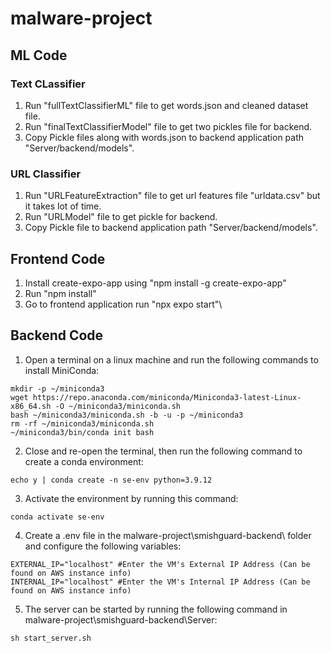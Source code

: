 # malware-project
## ML Code
### Text CLassifier
1. Run "fullTextClassifierML" file to get words.json and cleaned dataset file.
2. Run "finalTextClassifierModel" file to get two pickles file for backend.
3. Copy Pickle files along with words.json to backend application path "Server/backend/models".
### URL Classifier
1. Run "URLFeatureExtraction" file to get url features file "urldata.csv" but it takes lot of time.
2. Run "URLModel" file to get pickle for backend.
3. Copy Pickle file to backend application path "Server/backend/models".
## Frontend Code
1. Install create-expo-app using "npm install -g create-expo-app"
2. Run "npm install"
3. Go to frontend application run "npx expo start"\
## Backend Code
1. Open a terminal on a linux machine and run the following commands to install MiniConda:
```
mkdir -p ~/miniconda3
wget https://repo.anaconda.com/miniconda/Miniconda3-latest-Linux-x86_64.sh -O ~/miniconda3/miniconda.sh
bash ~/miniconda3/miniconda.sh -b -u -p ~/miniconda3
rm -rf ~/miniconda3/miniconda.sh
~/miniconda3/bin/conda init bash
```
2. Close and re-open the terminal, then run the following command to create a conda environment:
```
echo y | conda create -n se-env python=3.9.12
```
3. Activate the environment by running this command:
```
conda activate se-env
```
4. Create a .env file in the malware-project\smishguard-backend\ folder and configure the following variables:
```
EXTERNAL_IP="localhost" #Enter the VM's External IP Address (Can be found on AWS instance info)
INTERNAL_IP="localhost" #Enter the VM's Internal IP Address (Can be found on AWS instance info)
```
5. The server can be started by running the following command in malware-project\smishguard-backend\Server\:
```
sh start_server.sh
```
